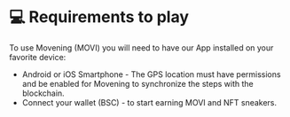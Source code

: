 # 💻 Requirements to play



To use Movening (MOVI) you will need to have our App installed on your favorite device:

* Android or iOS Smartphone - The GPS location must have permissions and be enabled for Movening to synchronize the steps with the blockchain.
* Connect your wallet (BSC) - to start earning MOVI and NFT sneakers.


